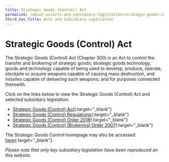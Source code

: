 ```yaml
---
title: Strategic Goods (Control) Act
permalink: /about-us/acts-and-subsidiary-legislation/strategic-goods-control-act
third_nav_title: Acts and Subsidiary Legislation
---
```

# Strategic Goods (Control) Act

The Strategic Goods (Control) Act (Chapter 300) is an Act to control the transfer and brokering of strategic goods, strategic goods technology, goods and technology capable of being used to develop, produce, operate, stockpile or acquire weapons capable of causing mass destruction, and missiles capable of delivering such weapons; and for purposes connected therewith.

Click on the links below to view the Strategic Goods (Control) Act and selected subsidiary legislation:

-   [Strategic Goods (Control) Act](https://sso.agc.gov.sg/Act/SGCA2002){:target="_blank"}
-   [Strategic Goods (Control) Regulations](https://sso.agc.gov.sg/SL/SGCA2002-RG1){:target="_blank"}
-   [Strategic Goods (Control) Order 2018](https://sso.agc.gov.sg/SL-Supp/S536-2018/Published/20180904?DocDate=20180904){:target="_blank"}
-   [Strategic Goods (Control) (Brokering) Order 2007](https://sso.agc.gov.sg/SL/SGCA2002-S640-2007){:target="_blank"}

The Strategic Goods Control homepage may also be accessed [here](/businesses/strategic-goods-control/overview){:target="_blank"}.

*Please note that only key subsidiary legislation have been reproduced on this website.*

